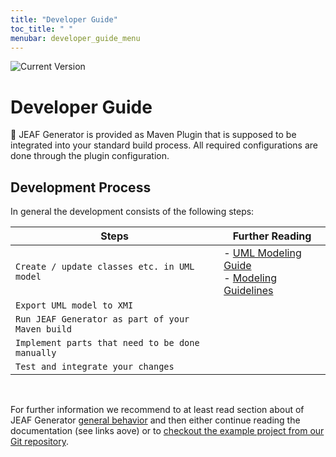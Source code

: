 ```yaml
---
title: "Developer Guide"
toc_title: " "
menubar: developer_guide_menu
---
```


![Current Version](https://maven-badges.herokuapp.com/maven-central/com.anaptecs.jeaf.generator/jeaf-generator/badge.svg)

# Developer Guide
:rocket:
JEAF Generator is provided as Maven Plugin that is supposed to be integrated into your standard build process. All required configurations are done through the plugin configuration.

## Development Process

In general the development consists of the following steps:

| Steps                                            | Further Reading                                                             |
| ------------------------------------------------ | --------------------------------------------------------------------------- |
| `Create / update classes etc. in UML model`      | - [UML Modeling Guide](../uml-modeling-guide)<br/>- [Modeling Guidelines]() |
| `Export UML model to XMI`                        |                                                                             |
| `Run JEAF Generator as part of your Maven build` |                                                                             |
| `Implement parts that need to be done manually`  |                                                                             |
| `Test and integrate your changes`                |                                                                             |

<br>

For further information we recommend to at least read section about of JEAF Generator [general behavior](https://anaptecs.atlassian.net/wiki/spaces/JEAF/pages/546080018 "/wiki/spaces/JEAF/pages/546080018") and then either continue reading the documentation (see links aove) or to [checkout the example project from our Git repository](https://bitbucket.org/anaptecs/jeaf-generator-samples "https://bitbucket.org/anaptecs/jeaf-generator-samples").